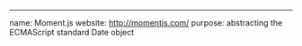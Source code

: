 ---
name: Moment.js
website: http://momentjs.com/
purpose: abstracting the ECMAScript standard Date object

